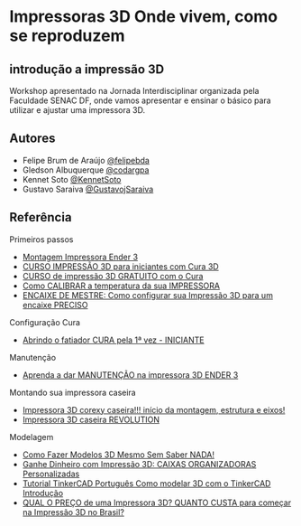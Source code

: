 
# Impressoras 3D Onde vivem, como se reproduzem
## introdução a impressão 3D

Workshop apresentado na Jornada Interdisciplinar organizada pela Faculdade SENAC DF, onde vamos apresentar e ensinar o básico para utilizar e ajustar uma impressora 3D.
## Autores

- Felipe Brum de Araújo [@felipebda](https://www.github.com/felipebda)
- Gledson Albuquerque [@codargpa](https://www.github.com/codargpa)
- Kennet Soto [@KennetSoto](https://www.github.com/KennetSoto)
- Gustavo Saraiva [@GustavojSaraiva](https://www.github.com/GustavojSaraiva)
## Referência
Primeiros passos
- [ Montagem Impressora Ender 3](https://www.youtube.com/watch?v=tOFj_ONXBWY)
 - [ CURSO IMPRESSÃO 3D para iniciantes com Cura 3D](https://www.youtube.com/watch?v=ohJofHU68HE&list=PLSfAgw-TN0BJ3G0T3zYCpa0H-xxc-wJ-g)
 - [CURSO de impressão 3D GRATUITO com o Cura](https://www.youtube.com/watch?v=f-x7ifGcUVc&t=504s)
 - [Como CALIBRAR a temperatura da sua IMPRESSORA](https://www.youtube.com/watch?v=O5JIT3esyMc&t=615s)
  - [ENCAIXE DE MESTRE: Como configurar sua Impressão 3D para um encaixe PRECISO](https://www.youtube.com/watch?v=f5CZqEutnhg)

Configuração Cura
 - [Abrindo o fatiador CURA pela 1ª vez - INICIANTE](https://www.youtube.com/watch?v=ADsmJz5neSQ)

Manutenção
  - [Aprenda a dar MANUTENÇÃO na impressora 3D ENDER 3](https://www.youtube.com/watch?v=-8mjeZGHpV4&t=159s)

Montando sua impressora caseira
  - [Impressora 3D corexy caseira!!! início da montagem, estrutura e eixos!](https://www.youtube.com/watch?v=1mHMzDPnvBg)
  - [Impressora 3D caseira REVOLUTION](https://www.youtube.com/watch?v=VsV9S9QhZxg)

Modelagem
 - [Como Fazer Modelos 3D Mesmo Sem Saber NADA!](https://www.youtube.com/watch?v=rej4JTvDY3w&t=1s)
  - [Ganhe Dinheiro com Impressão 3D: CAIXAS ORGANIZADORAS Personalizadas](https://www.youtube.com/watch?v=GB33VyCjFb4&t=2s)
  - [Tutorial TinkerCAD Português Como modelar 3D com o TinkerCAD Introdução](https://www.youtube.com/watch?v=L4exjlrxsNw)
  - [QUAL O PREÇO de uma Impressora 3D? QUANTO CUSTA para começar na Impressão 3D no Brasil?](https://www.youtube.com/watch?v=8INzeVeMvgI)
